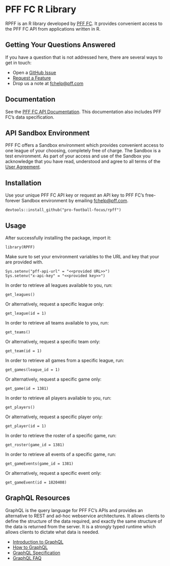 # PFF FC R Library
RPFF is an R library developed by [PFF FC](https://fc.pff.com/). It provides convenient access to the PFF FC API from applications written in R.

## Getting Your Questions Answered
If you have a question that is not addressed here, there are several ways to get in touch:
- Open a [GitHub Issue](https://github.com/pro-football-focus/rpff/issues)
- [Request a Feature](https://github.com/pro-football-focus/rpff/issues)
- Drop us a note at fchelp@pff.com 

## Documentation
See the [PFF FC API Documentation](https://fc.pff.com/docs). This documentation also includes PFF FC’s data specification. 

## API Sandbox Environment
PFF FC offers a Sandbox environment which provides convenient access to one league of your choosing, completely free of charge. The Sandbox is a test environment. As part of your access and use of the Sandbox you acknowledge that you have read, understood and agree to all terms of the [User Agreement](https://github.com/pro-football-focus/pypff/blob/main/docs/PFF%20API%20SANDBOX%20ENVIRONMENT%20USER%20AGREEMENT.pdf).

## Installation
Use your unique PFF FC API key or request an API key to PFF FC’s free-forever Sandbox environment by emailing fchelp@pff.com.
```
devtools::install_github("pro-football-focus/rpff")
```

## Usage
After successfully installing the package, import it:
```
library(RPFF)
```
Make sure to set your environment variables to the URL and key that your are provided with.
```
Sys.setenv("pff-api-url" = "<<provided URL>>")
Sys.setenv("x-api-key" = "<<provided key>>")
```
In order to retrieve all leagues available to you, run:
```
get_leagues()
```
Or alternatively, request a specific league only:
```
get_league(id = 1)
```
In order to retrieve all teams available to you, run:
```
get_teams()
```
Or alternatively, request a specific team only:
```
get_team(id = 1)
```
In order to retrieve all games from a specific league, run:
```
get_games(league_id = 1)
```
Or alternatively, request a specific game only:
```
get_game(id = 1381)
```
In order to retrieve all players available to you, run:
```
get_players()
```
Or alternatively, request a specific player only:
```
get_player(id = 1)
```
In order to retrieve the roster of a specific game, run:
```
get_roster(game_id = 1381)
```
In order to retrieve all events of a specific game, run:
```
get_gameEvents(game_id = 1381)
```
Or alternatively, request a specific event only:
```
get_gameEvent(id = 1820408)
```

## GraphQL Resources
GraphQL is the query language for PFF FC’s APIs and provides an alternative to REST and ad-hoc webservice architectures. It allows clients to define the structure of the data required, and exactly the same structure of the data is returned from the server. It is a strongly typed runtime which allows clients to dictate what data is needed.
- [Introduction to GraphQL](https://graphql.org/learn/)
- [How to GraphQL](https://www.howtographql.com/)
- [GraphQL Specification](https://spec.graphql.org/)
- [GraphQL FAQ](https://graphql.org/faq/)
